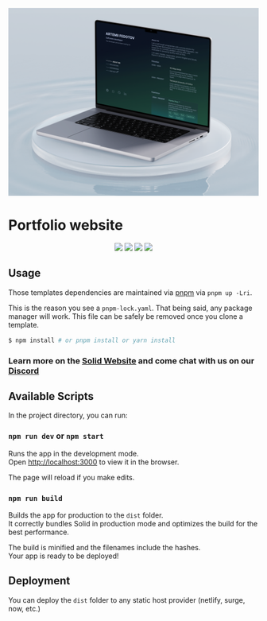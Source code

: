 ![banner](./src/assets/banner-portfolio.png)

# Portfolio website

<div align="center">
  <img src="https://img.shields.io/badge/framework-SolidJS-darkcyan?logo=Solid&logoColor=blue" />
  <img src="https://img.shields.io/badge/frontend-TypeScript-blue?logo=TypeScript&logoColor=blue" />
  <img src="https://img.shields.io/badge/backend-Gleam-pink?logo=Gleam&logoColor=pink" />
  <a href="https://choosealicense.com/licenses/apache-2.0/">
    <img src="https://img.shields.io/badge/license-Apache-somelime" />
  </a>
</div>

## Usage

Those templates dependencies are maintained via [pnpm](https://pnpm.io) via `pnpm up -Lri`.

This is the reason you see a `pnpm-lock.yaml`. That being said, any package manager will work. This file can be safely be removed once you clone a template.

```bash
$ npm install # or pnpm install or yarn install
```

### Learn more on the [Solid Website](https://solidjs.com) and come chat with us on our [Discord](https://discord.com/invite/solidjs)

## Available Scripts

In the project directory, you can run:

### `npm run dev` or `npm start`

Runs the app in the development mode.<br>
Open [http://localhost:3000](http://localhost:3000) to view it in the browser.

The page will reload if you make edits.<br>

### `npm run build`

Builds the app for production to the `dist` folder.<br>
It correctly bundles Solid in production mode and optimizes the build for the best performance.

The build is minified and the filenames include the hashes.<br>
Your app is ready to be deployed!

## Deployment

You can deploy the `dist` folder to any static host provider (netlify, surge, now, etc.)
